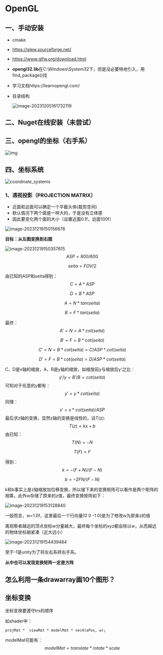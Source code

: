 # OpenGL

## 一、手动安装

- cmake

- https://glew.sourceforge.net/

- https://www.glfw.org/download.html

- **opengl32.lib**在C:\Windows\System32下，但是没必要特地引入，用find_package()找

- 学习文档https://learnopengl.com/

- 目录结构

  ![image-20231205161732119](images/image-20231205161732119.png)

## 二、Nuget在线安装（未尝试）

## 三、opengl的坐标（右手系）

![img](images/618cebdef9997bf8a06743bca8f541a0.png)

## 四、坐标系统

![coordinate_systems](images/coordinate_systems.png)

### 1、透视投影（PROJECTION MATRIX）

- 近面和远面可以确定一个平截头体(裁剪空间)
- 默认情况下两个面是一样大的，于是没有立体感
- 因此要变化两个面的大小（设置近面0.1f，远面100f）

![image-20231219150156676](images/image-20231219150156676.png)

**目标：从左图变换到右图**

![image-20231219150357615](images/image-20231219150357615.png)
$$
ASP=800/600
$$

$$
seita=FOV/2
$$

由已知的ASP和seita得到：
$$
C=A*ASP
$$

$$
D=B*ASP
$$

$$
A=N*tan(seita)
$$

$$
B=F*tan(seita)
$$

最终：
$$
A'= N = A*cot(seita)
$$

$$
B'= F = B*cot(seita)
$$

$$
C'= N = B*cot(seita) = C/ASP * cot(seita)
$$

$$
D'= F = B*cot(seita) = D/ASP * cot(seita)
$$

C、D是x轴的缩放，A、B是y轴的缩放，如缩放前y与缩放后y'之比：
$$
y'/y=B'/B = cot(seita)
$$
可知对于任意的y都有：
$$
y'=y*cot(seita)
$$
同理：
$$
x'=x*cot(seita)/ASP
$$
最后求z轴的变换，显然z轴的变换是线性的，设T(z):
$$
T(z) = kx+b
$$
由已知：
$$
T(N)=-N
$$

$$
T(F)=F
$$

得到：
$$
k=-(F+N)/(F-N)
$$

$$
b=-2FN/(F-N)
$$

k和b事实上是z轴缩放加位移变换，所以接下来的变换矩阵可以看作是两个矩阵的相乘，此外w存储了原来的z值，最终变换矩阵如下：

![image-20231219153128840](images/image-20231219153128840.png)

一般而言，w=1.0f，这里最后一个行向量(0 0 -1 0)是为了修改w为原来z的值

离观察者越远的顶点坐标w分量越大，最终每个坐标的xyz都会除以w，从而越远的物体坐标越紧凑（近大远小）

![image-20231219154439484](images/image-20231219154439484.png)

至于-1是unity为了将左右系转右手系。

**从中也可以发现变换矩阵一定是方阵**

## 怎么利用一条drawarray画10个图形？

## 坐标变换

坐标变换要遵守trs的顺序

如shader中：

```shader
projMat *  viewMat * modelMat * vec4(aPos, w);
```

modelMat可能有：
$$
modelMat=translate*rotate*scale
$$
